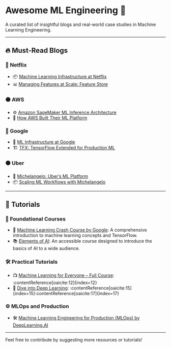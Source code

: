 # Awesome ML Engineering 🚀

A curated list of insightful blogs and real-world case studies in Machine Learning Engineering.

---

## 🔥 Must-Read Blogs 

### 🔴 Netflix
- 📦 [Machine Learning Infrastructure at Netflix](https://netflixtechblog.com/machine-learning-infrastructure-at-netflix-5e4a2e1e8dde)
- 📊 [Managing Features at Scale: Feature Store](https://netflixtechblog.com/managing-features-at-scale-8e85f31740ab)

### 🟠 AWS
- ⚙️ [Amazon SageMaker ML Inference Architecture](https://aws.amazon.com/blogs/machine-learning/building-scalable-ml-model-inference-on-amazon-sagemaker/)
- 🧠 [How AWS Built Their ML Platform](https://aws.amazon.com/blogs/machine-learning/inside-amazon-sagemaker/)

### 🔵 Google
- 🧪 [ML Infrastructure at Google](https://research.google/pubs/pub43146/)
- 🏗️ [TFX: TensorFlow Extended for Production ML](https://www.tensorflow.org/tfx)

### ⚫ Uber
- 🚗 [Michelangelo: Uber’s ML Platform](https://eng.uber.com/michelangelo-machine-learning-platform/)
- 📦 [Scaling ML Workflows with Michelangelo](https://www.uber.com/blog/michelangelo-ml-platform/)

---

## 📘 Tutorials

### 🧠 Foundational Courses
- 📘 [Machine Learning Crash Course by Google](https://developers.google.com/machine-learning/crash-course): A comprehensive introduction to machine learning concepts and TensorFlow.
- 📚 [Elements of AI](https://www.elementsofai.com/): An accessible course designed to introduce the basics of AI to a wide audience.

### 🛠️ Practical Tutorials
- 📺 [Machine Learning for Everyone – Full Course](https://www.youtube.com/watch?v=i_LwzRVP7bg): :contentReference[oaicite:12]{index=12}
- 📘 [Dive into Deep Learning](https://d2l.ai/): :contentReference[oaicite:15]{index=15}:contentReference[oaicite:17]{index=17}

### ⚙️ MLOps and Production
- 🛠️ [Machine Learning Engineering for Production (MLOps) by DeepLearning.AI](https://www.deeplearning.ai/programs/machine-learning-engineering-for-production-mlops/)

---

Feel free to contribute by suggesting more resources or tutorials!

